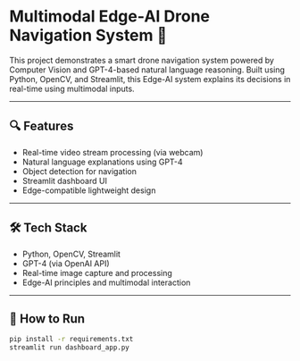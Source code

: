 # Multimodal Edge-AI Drone Navigation System 🚁

This project demonstrates a smart drone navigation system powered by Computer Vision and GPT-4-based natural language reasoning. Built using Python, OpenCV, and Streamlit, this Edge-AI system explains its decisions in real-time using multimodal inputs.

---

## 🔍 Features

- Real-time video stream processing (via webcam)
- Natural language explanations using GPT-4
- Object detection for navigation
- Streamlit dashboard UI
- Edge-compatible lightweight design

---

## 🛠️ Tech Stack

- Python, OpenCV, Streamlit
- GPT-4 (via OpenAI API)
- Real-time image capture and processing
- Edge-AI principles and multimodal interaction

---

## 🧠 How to Run

```bash
pip install -r requirements.txt
streamlit run dashboard_app.py



